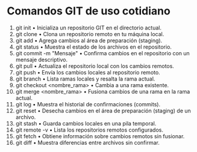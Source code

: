 #	Comandos GIT de uso cotidiano


1.	git init
•	Inicializa un repositorio GIT en el directorio actual.
2.	git clone <URL>
•	Clona un repositorio remoto en tu máquina local.
3.	git add <archivo>
•	Agrega cambios al área de preparación (staging).
4.	git status
•	Muestra el estado de los archivos en el repositorio.
5.	git commit -m "Mensaje"
•	Confirma cambios en el repositorio con un mensaje descriptivo.
6.	git pull
•	Actualiza el repositorio local con los cambios remotos.
7.	git push
•	Envía los cambios locales al repositorio remoto.
8.	git branch
•	Lista ramas locales y resalta la rama actual.
9.	git checkout <nombre_rama>
•	Cambia a una rama existente.
10.	git merge <nombre_rama>
•	Fusiona cambios de una rama en la rama actual.
11.	git log
•	Muestra el historial de confirmaciones (commits).
12.	git reset <archivo>
•	Desecha cambios en el área de preparación (staging) de un archivo.
13.	git stash
•	Guarda cambios locales en una pila temporal.
14.	git remote -v
•	Lista los repositorios remotos configurados.
15.	git fetch
•	Obtiene información sobre cambios remotos sin fusionar.
16.	git diff
•	Muestra diferencias entre archivos sin confirmar.


